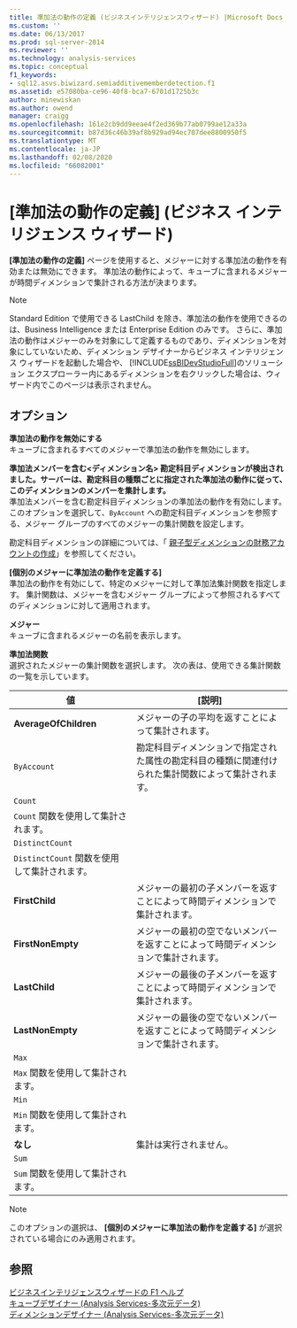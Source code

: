```yaml
---
title: 準加法の動作の定義 (ビジネスインテリジェンスウィザード) |Microsoft Docs
ms.custom: ''
ms.date: 06/13/2017
ms.prod: sql-server-2014
ms.reviewer: ''
ms.technology: analysis-services
ms.topic: conceptual
f1_keywords:
- sql12.asvs.biwizard.semiadditivememberdetection.f1
ms.assetid: e57080ba-ce96-40f8-bca7-6701d1725b3c
author: minewiskan
ms.author: owend
manager: craigg
ms.openlocfilehash: 161e2cb9dd9eeae4f2ed369b77ab0799ae12a33a
ms.sourcegitcommit: b87d36c46b39af8b929ad94ec707dee8800950f5
ms.translationtype: MT
ms.contentlocale: ja-JP
ms.lasthandoff: 02/08/2020
ms.locfileid: "66082001"
---
```

# <a name="define-semiadditive-behavior-business-intelligence-wizard"></a>[準加法の動作の定義] (ビジネス インテリジェンス ウィザード)
  
  **[準加法の動作の定義]** ページを使用すると、メジャーに対する準加法の動作を有効または無効にできます。 準加法の動作によって、キューブに含まれるメジャーが時間ディメンションで集計される方法が決まります。  
  
> [!NOTE]  
>  Standard Edition で使用できる LastChild を除き、準加法の動作を使用できるのは、Business Intelligence または Enterprise Edition のみです。 さらに、準加法の動作はメジャーのみを対象にして定義するものであり、ディメンションを対象にしていないため、ディメンション デザイナーからビジネス インテリジェンス ウィザードを起動した場合や、 [!INCLUDE[ssBIDevStudioFull](../includes/ssbidevstudiofull-md.md)]のソリューション エクスプローラー内にあるディメンションを右クリックした場合は、ウィザード内でこのページは表示されません。  
  
## <a name="options"></a>オプション  
 **準加法の動作を無効にする**  
 キューブに含まれるすべてのメジャーで準加法の動作を無効にします。  
  
 **準加法メンバーを含む\<ディメンション名> 勘定科目ディメンションが検出されました。サーバーは、勘定科目の種類ごとに指定された準加法の動作に従って、このディメンションのメンバーを集計します。**  
 準加法メンバーを含む勘定科目ディメンションの準加法の動作を有効にします。 このオプションを選択して、`ByAccount` への勘定科目ディメンションを参照する、メジャー グループのすべてのメジャーの集計関数を設定します。  
  
 勘定科目ディメンションの詳細については、「 [親子型ディメンションの財務アカウントの作成](multidimensional-models/database-dimensions-finance-account-of-parent-child-type.md)」を参照してください。  
  
 **[個別のメジャーに準加法の動作を定義する]**  
 準加法の動作を有効にして、特定のメジャーに対して準加法集計関数を指定します。 集計関数は、メジャーを含むメジャー グループによって参照されるすべてのディメンションに対して適用されます。  
  
 **メジャー**  
 キューブに含まれるメジャーの名前を表示します。  
  
 **準加法関数**  
 選択されたメジャーの集計関数を選択します。 次の表は、使用できる集計関数の一覧を示しています。  
  
|値|[説明]|  
|-----------|-----------------|  
|**AverageOfChildren**|メジャーの子の平均を返すことによって集計されます。|  
|`ByAccount`|勘定科目ディメンションで指定された属性の勘定科目の種類に関連付けられた集計関数によって集計されます。|  
|`Count`|
  `Count` 関数を使用して集計されます。|  
|`DistinctCount`|
  `DistinctCount` 関数を使用して集計されます。|  
|**FirstChild**|メジャーの最初の子メンバーを返すことによって時間ディメンションで集計されます。|  
|**FirstNonEmpty**|メジャーの最初の空でないメンバーを返すことによって時間ディメンションで集計されます。|  
|**LastChild**|メジャーの最後の子メンバーを返すことによって時間ディメンションで集計されます。|  
|**LastNonEmpty**|メジャーの最後の空でないメンバーを返すことによって時間ディメンションで集計されます。|  
|`Max`|
  `Max` 関数を使用して集計されます。|  
|`Min`|
  `Min` 関数を使用して集計されます。|  
|**なし**|集計は実行されません。|  
|`Sum`|
  `Sum` 関数を使用して集計されます。|  
  
> [!NOTE]  
>  このオプションの選択は、 **[個別のメジャーに準加法の動作を定義する]** が選択されている場合にのみ適用されます。  
  
## <a name="see-also"></a>参照  
 [ビジネスインテリジェンスウィザードの F1 ヘルプ](business-intelligence-wizard-f1-help.md)   
 [キューブデザイナー &#40;Analysis Services-多次元データ&#41;](cube-designer-analysis-services-multidimensional-data.md)   
 [ディメンションデザイナー &#40;Analysis Services-多次元データ&#41;](dimension-designer-analysis-services-multidimensional-data.md)  
  
  
